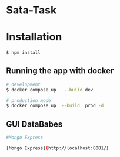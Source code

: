 # Sata-Task



# Installation

```bash
$ npm install
```

## Running the app with docker

```bash
# development
$ docker compose up   --build dev

# production mode
$ docker compose up  --build  prod -d

```
## GUI DataBabes

```bash
#Mongo Express

[Mongo Express](http://localhost:8081/)
```

